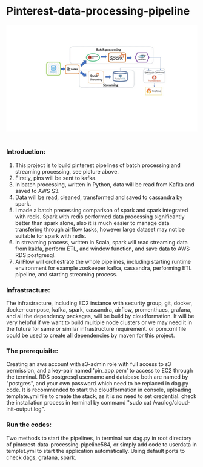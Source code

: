 #                                            Pinterest-data-processing-pipeline
![My Image](Slide2.jpg)  
### Introduction:
1. This project is to build pinterest pipelines of batch processing and streaming processing, see picture above.
2. Firstly, pins will be sent to kafka.
3. In batch processing, written in Python, data will be read from Kafka and saved to AWS S3.
4. Data will be read, cleaned, transformed and saved to cassandra by spark.  
5. I made a batch precessing comparison of spark and spark integrated with redis. Spark with redis performed data processing significantly better than spark alone, also it is much easier to manage data transfering through airflow tasks, however large dataset may not be suitable for spark with redis.
6. In streaming process, written in Scala, spark will read streaming data from kakfa, perform ETL, and window function, and save data to AWS RDS postgresql.
7. AirFlow will orchestrate the whole pipelines, including starting runtime environment for example zookeeper kafka, cassandra, performing ETL pipeline,  and starting streaming process. 

### Infrastracture:

The infrastracture, including EC2 instance with security group, git, docker, docker-compose, kafka, spark, cassandra, airflow, promenthues, grafana, and all the dependency packages, will be build by cloudformation. It will be very helpful if we want to build multiple node clusters or we may need it in the future for same or similar infrastructure requirement. or pom.xml file could be used to create all dependencies by maven for this project.

### The prerequisite:
Creating an aws account with s3-admin role with full access to s3 permission, and a key-pair named 'pin_app.pem' to access to EC2 through the terminal. RDS postgresql username and database both are named by "postgres", and your own password which need to be replaced in dag.py code.
It is recommended to start the cloudformation in console, uploading template.yml file to create the stack, as it is no need to set credential. check the installation process in terminal by command "sudo cat /var/log/cloud-init-output.log". 

### Run the codes:
Two methods to start the pipelines, in terminal run dag.py in root directory of pinterest-data-processing-pipeline584, or simply add code to userdata in templet.yml to start the application automatically.
Using default ports to check dags, grafana, spark.
